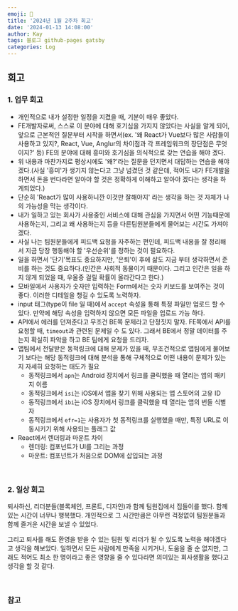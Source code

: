 ```yaml
---
emoji: 👋
title: '2024년 1월 2주차 회고'
date: '2024-01-13 14:08:00'
author: Kay
tags: 블로그 github-pages gatsby
categories: Log
---
```


## 회고

### 1. 업무 회고

- 개인적으로 내가 설정한 일정을 지켰을 때, 기분이 매우 좋았다.
- FE개발자로써, 스스로 이 분야에 대해 호기심을 가지지 않았다는 사실을 알게 되어, 앞으로 근본적인 질문부터 시작을 하면서(ex. '왜 React가 Vue보다 많은 사람들이 사용하고 있지?, React, Vue, Anglur의 차이점과 각 프레임워크의 장단점은 무엇이지?' 등) FE의 분야에 대해 흥미와 호기심을 의식적으로 갖는 연습을 해야 겠다.
- 위 내용과 마찬가지로 평상시에도 '왜?'라는 질문을 던지면서 대답하는 연습을 해야 겠다.(사실 '흥미'가 생기지 않는다고 그냥 넘겼던 것 같은데, 적어도 내가 FE개발을 하면서 돈을 번다라면 알아야 할 것은 정확하게 이해하고 알아야 겠다는 생각을 하게되었다.)
- 단순히 'React가 많이 사용하니깐 이것만 잘해야지' 라는 생각을 하는 것 자체가 나의 가능성을 막는 생각이다.
- 내가 일하고 있는 회사가 사용중인 서비스에 대해 관심을 가지면서 어떤 기능때문에 사용하는지, 그리고 왜 사용하는지 등을 다른팀원분들에게 물어보는 시간도 가져야 겠다.
- 사실 나는 팀원분들에게 피드백 요청을 자주하는 편인데, 피드백 내용을 잘 정리해서 지금 당장 행동해야 할 '우선순위'를 정하는 것이 필요하다.
- 일을 하면서 '단기'목표도 중요하지만, '은퇴'이 후에 삶도 지금 부터 생각하면서 준비를 하는 것도 중요하다.(인간은 사회적 동물이기 때문이다. 그리고 인간은 일을 하지 않게 되었을 때, 우울증 걸릴 확률이 올라간다고 한다.)
- 모바일에서 사용자가 숫자만 입력하는 Form에서는 숫자 키보드를 보여주는 것이 좋다. 이러한 디테일을 챙길 수 있도록 노력하자.
- input 태그(type이 file 일 때)에서 `accept` 속성을 통해 특정 파일만 업로드 할 수 있다. 만약에 해당 속성을 입력하지 않으면 모든 파일을 업로드 가능 하다.
- API에서 에러를 던져준다고 무조건 BE쪽 문제라고 단정짓지 말자. FE쪽에서 API를 요청할 때, `timeout`과 관련된 문제일 수 도 있다. 그래서 BE에서 정말 데이터를 주는지 확실히 파악을 하고 BE 팀에게 요청을 드리자.
- 앱팀에서 전달받은 동적링크에 대해 문제가 있을 때, 무조건적으로 앱팀에게 물어보기 보다는 해당 동적링크에 대해 분석을 통해 구체적으로 어떤 내용이 문제가 있는지 자세히 요청하는 태도가 필요
  - 동적링크에서 `apn`는 Android 장치에서 링크를 클릭했을 때 열리는 앱의 패키지 이름
  - 동적링크에서 `isi`는 iOS에서 앱을 찾기 위해 사용되는 앱 스토어의 고유 ID
  - 동적링크에서 `ibi`는 iOS 장치에서 링크를 클릭했을 때 열리는 앱의 번들 식별자
  - 동적링크에서 `efr=1`는 사용자가 첫 동적링크를 실행했을 때만, 특정 URL로 이동시키기 위해 사용되는 플래그 값
- React에서 렌더링과 마운트 차이
  - 렌더링: 컴포넌트가 UI를 그리는 과정
  - 마운트: 컴포넌트가 처음으로 DOM에 삽입되는 과정

<br>

### 2. 일상 회고

퇴사하신, 리더분들(블록체인, 프론트, 디자인)과 함께 팀원집에서 집들이를 했다. 함께 있는 시간이 너무나 행복했다. 개인적으로 그 시간만큼은 아무런 걱정없이 팀원분들과 함께 즐거운 시간을 보낼 수 있었다.

그리고 퇴사를 해도 환영을 받을 수 있는 팀원 및 리더가 될 수 있도록 노력을 해야겠다고 생각을 해보았다. 일하면서 모든 사람에게 만족을 시키거나, 도움을 줄 순 없지만, 그래도 적어도 최소 한 명이라고 좋은 영향을 줄 수 있다라면 의미있는 회사생활을 했다고 생각을 할 것 같다.

<br>

### 참고

```toc

```

